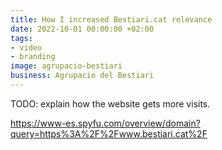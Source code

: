 ```yaml
---
title: How I increased Bestiari.cat relevance
date: 2022-10-01 00:00:00 +02:00
tags:
- video
- branding
image: agrupacio-bestiari
business: Agrupacio del Bestiari
---
```


TODO: explain how the website gets more visits.

https://www-es.spyfu.com/overview/domain?query=https%3A%2F%2Fwww.bestiari.cat%2F
